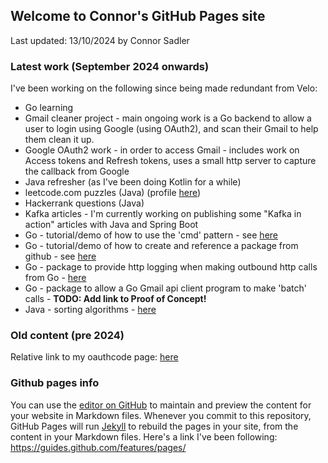 ## Welcome to Connor's GitHub Pages site

Last updated: 13/10/2024 by Connor Sadler

### Latest work (September 2024 onwards)

I've been working on the following since being made redundant from Velo:

- Go learning
- Gmail cleaner project - main ongoing work is a Go backend to allow a user to login using Google (using OAuth2), and scan their Gmail to help them clean it up.
- Google OAuth2 work - in order to access Gmail - includes work on Access tokens and Refresh tokens, uses a small http server to capture the callback from Google
- Java refresher (as I've been doing Kotlin for a while)
- leetcode.com puzzles (Java) (profile [here](https://leetcode.com/u/zebsmattz/))
- Hackerrank questions (Java)
- Kafka articles - I'm currently working on publishing some "Kafka in action" articles with Java and Spring Boot
- Go - tutorial/demo of how to use the 'cmd' pattern - see [here](https://github.com/connorsadler/go-cmd-sample)
- Go - tutorial/demo of how to create and reference a package from github - see [here](https://github.com/connorsadler/go-sample-module)
- Go - package to provide http logging when making outbound http calls from Go - [here](https://github.com/connorsadler/go-utils/)
- Go - package to allow a Go Gmail api client program to make 'batch' calls - **TODO: Add link to Proof of Concept!**
- Java - sorting algorithms - [here](https://github.com/connorsadler/public/tree/main/java/sorting-algorithms)

### Old content (pre 2024)

Relative link to my oauthcode page: [here](oauthcode.md)

### Github pages info

You can use the [editor on GitHub](https://github.com/connorsadler/connorsadler.github.io/edit/main/index.md) to maintain and preview the content for your website in Markdown files.
Whenever you commit to this repository, GitHub Pages will run [Jekyll](https://jekyllrb.com/) to rebuild the pages in your site, from the content in your Markdown files.
Here's a link I've been following: https://guides.github.com/features/pages/


